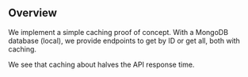 ## Overview

We implement a simple caching proof of concept. With a MongoDB database (local), we provide endpoints to get by ID or get all, both with caching.

We see that caching about halves the API response time.
